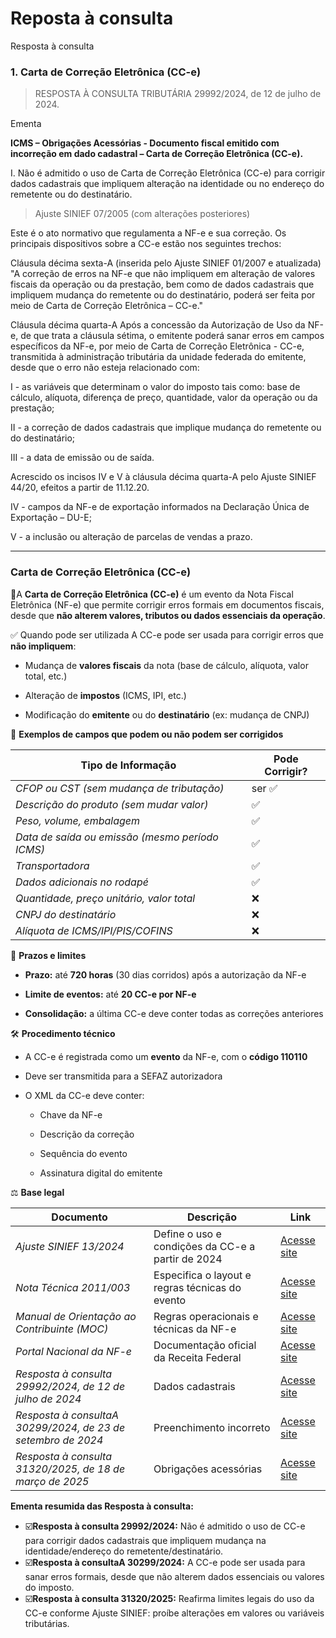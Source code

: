 # Reposta à consulta
Resposta à consulta



### 1. Carta de Correção Eletrônica (CC-e)

> RESPOSTA À CONSULTA TRIBUTÁRIA 29992/2024, de 12 de julho de 2024. 

Ementa

**ICMS – Obrigações Acessórias - Documento fiscal emitido com incorreção em dado cadastral – Carta de Correção Eletrônica (CC-e).**

I. Não é admitido o uso de Carta de Correção Eletrônica (CC-e) para corrigir dados cadastrais que impliquem alteração na identidade ou no endereço do remetente ou do destinatário.


> Ajuste SINIEF 07/2005 (com alterações posteriores)

Este é o ato normativo que regulamenta a NF-e e sua correção. Os principais dispositivos sobre a CC-e estão nos seguintes trechos:

Cláusula décima sexta-A (inserida pelo Ajuste SINIEF 01/2007 e atualizada)
"A correção de erros na NF-e que não impliquem em alteração de valores fiscais da operação ou da prestação, bem como de dados cadastrais que impliquem mudança do remetente ou do destinatário, poderá ser feita por meio de Carta de Correção Eletrônica – CC-e."

Cláusula décima quarta-A Após a concessão da Autorização de Uso da NF-e, de que trata a cláusula sétima, o emitente poderá sanar erros em campos específicos da NF-e, por meio de Carta de Correção Eletrônica - CC-e, transmitida à administração tributária da unidade federada do emitente, desde que o erro não esteja relacionado com:

I - as variáveis que determinam o valor do imposto tais como: base de cálculo, alíquota, diferença de preço, quantidade, valor da operação ou da prestação;

II - a correção de dados cadastrais que implique mudança do remetente ou do destinatário;

III - a data de emissão ou de saída.

Acrescido os incisos IV e V à cláusula décima quarta-A pelo Ajuste SINIEF 44/20, efeitos a partir de 11.12.20.

IV -   campos da NF-e de exportação informados na Declaração Única de Exportação – DU-E;

V -   a inclusão ou alteração de parcelas de vendas a prazo.

-----------------------------------------------



### Carta de Correção Eletrônica (CC-e)

📘A **Carta de Correção Eletrônica (CC-e)** é um evento da Nota Fiscal Eletrônica (NF-e) que permite corrigir erros formais em documentos fiscais, desde que **não alterem valores, tributos ou dados essenciais da operação**.

✅ Quando pode ser utilizada
A CC-e pode ser usada para corrigir erros que **não impliquem**:

- Mudança de **valores fiscais** da nota (base de cálculo, alíquota, valor total, etc.)

- Alteração de **impostos** (ICMS, IPI, etc.)

- Modificação do **emitente** ou do **destinatário** (ex: mudança de CNPJ)

📌 **Exemplos de campos que podem ou não podem ser corrigidos**

| **Tipo de Informação**	| **Pode Corrigir?** |
| -------------------- | -------------------- |
| *CFOP ou CST (sem mudança de tributação)* | ser ✅  |
| *Descrição do produto (sem mudar valor)* |  ✅  |
| *Peso, volume, embalagem*	|   ✅  |
| *Data de saída ou emissão (mesmo período ICMS)*	| ✅ |
| *Transportadora*	| ✅ |
| *Dados adicionais no rodapé*	| ✅ |
| *Quantidade, preço unitário, valor total*	| ❌ |
| *CNPJ do destinatário*	| ❌ |
| *Alíquota de ICMS/IPI/PIS/COFINS*	| ❌ |

📅 **Prazos e limites**

- **Prazo:** até **720 horas** (30 dias corridos) após a autorização da NF-e

- **Limite de eventos:** até **20 CC-e por NF-e**

- **Consolidação:** a última CC-e deve conter todas as correções anteriores

🛠️ **Procedimento técnico**

- A CC-e é registrada como um **evento** da NF-e, com o **código 110110**

- Deve ser transmitida para a SEFAZ autorizadora

- O XML da CC-e deve conter:

  - Chave da NF-e

  - Descrição da correção

  - Sequência do evento

  - Assinatura digital do emitente


⚖️ **Base legal**

| **Documento**	| **Descrição** | **Link** |
|-----------|----------| ----------|
| *Ajuste SINIEF 13/2024* |	Define o uso e condições da CC-e a partir de 2024 | [Acesse site](https://www.confaz.fazenda.gov.br/legislacao/ajustes/2024/ajuste-sinef-13-24) |
| *Nota Técnica 2011/003*	| Especifica o layout e regras técnicas do evento | [Acesse site](https://www.nfe.fazenda.gov.br/portal/exibirArquivo.aspx?conteudo=hNJXbmu+l8Q%3D) |
| *Manual de Orientação ao Contribuinte (MOC)* |	Regras operacionais e técnicas da NF-e | [Acesse site](https://www.nfe.fazenda.gov.br/portal/listaConteudo.aspx?tipoConteudo=ndIjl+iEFdE%3D) |
| *Portal Nacional da NF-e*	| Documentação oficial da Receita Federal | [Acesse site](https://www.nfe.fazenda.gov.br) |
| *Resposta à consulta 29992/2024, de 12 de julho de 2024* | Dados cadastrais | [Acesse site](https://legislacao.fazenda.sp.gov.br/Paginas/RC29992_2024.aspx) |
| *Resposta à consultaA 30299/2024, de 23 de setembro de 2024* | Preenchimento incorreto | [Acesse site](https://legislacao.fazenda.sp.gov.br/Paginas/RC30299_2024.aspx) |
| *Resposta à consulta 31320/2025, de 18 de março de 2025* | Obrigações acessórias | [Acesse site](https://legislacao.fazenda.sp.gov.br/Paginas/RC31320_2025.aspx) |

**Ementa resumida das Resposta à consulta:**

- ☑️**Resposta à consulta 29992/2024:** Não é admitido o uso de CC-e para corrigir dados cadastrais que impliquem mudança na identidade/endereço do remetente/destinatário.
- ☑️**Resposta à consultaA 30299/2024:** A CC-e pode ser usada para sanar erros formais, desde que não alterem dados essenciais ou valores do imposto.
- ☑️**Resposta à consulta 31320/2025:** Reafirma limites legais do uso da CC-e conforme Ajuste SINIEF: proíbe alterações em valores ou variáveis tributárias.
